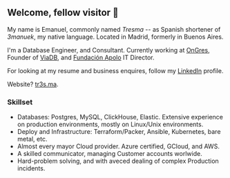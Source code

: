 ## Welcome, fellow visitor 🧙

My name is Emanuel, commonly named _Tresma_ -- as Spanish shortener of _3manuek_, my native language.
Located in Madrid, formerly in Buenos Aires.

I'm a Database Engineer, and Consultant. Currently working at [OnGres](https://ongres.com), Founder 
of [ViaDB](https://viadb.ar), and [Fundación Apolo](https://fundacionapolo.org) IT Director. 

For looking at my resume and business enquires, follow my [LinkedIn](https://www.linkedin.com/in/ecbcbcb/) profile.

Website? [tr3s.ma](https://tr3s.ma).


### Skillset

- Databases: Postgres, MySQL, ClickHouse, Elastic. Extensive experience on production environments, mostly on Linux/Unix environments.
- Deploy and Infrastructure: Terraform/Packer, Ansible, Kubernetes, bare metal, etc.
- Almost every mayor Cloud provider. Azure certified, GCloud, and AWS.
- A skilled communicator, managing Customer accounts worlwide.
- Hard-problem solving, and with aveced dealing of complex Production incidents. 


